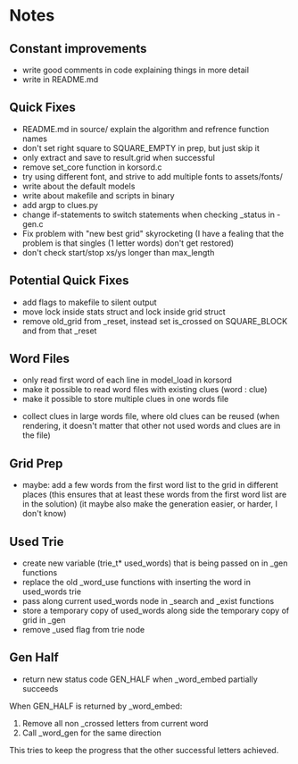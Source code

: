# Notes

## Constant improvements
- write good comments in code explaining things in more detail
- write in README.md

## Quick Fixes
- README.md in source/ explain the algorithm and refrence function names
- don't set right square to SQUARE_EMPTY in prep, but just skip it
- only extract and save to result.grid when successful
- remove set_core function in korsord.c
- try using different font, and strive to add multiple fonts to assets/fonts/
- write about the default models
- write about makefile and scripts in binary
- add argp to clues.py
- change if-statements to switch statements when checking _status in -gen.c
- Fix problem with "new best grid" skyrocketing
  (I have a fealing that the problem is that singles (1 letter words) don't get restored)
- don't check start/stop xs/ys longer than max_length

## Potential Quick Fixes
- add flags to makefile to silent output
- move lock inside stats struct and lock inside grid struct
- remove old_grid from _reset, instead set is_crossed on SQUARE_BLOCK and from that _reset

## Word Files
- only read first word of each line in model_load in korsord
- make it possible to read word files with existing clues (word : clue)
- make it possible to store multiple clues in one words file
* collect clues in large words file, where old clues can be reused
  (when rendering, it doesn't matter that other not used words and clues are in the file)

## Grid Prep
- maybe: add a few words from the first word list to the grid in different places
  (this ensures that at least these words from the first word list are in the solution)
  (it maybe also make the generation easier, or harder, I don't know)

## Used Trie
- create new variable (trie_t* used_words) that is being passed on in _gen functions
- replace the old _word_use functions with inserting the word in used_words trie
- pass along current used_words node in _search and _exist functions
- store a temporary copy of used_words along side the temporary copy of grid in _gen
- remove _used flag from trie node

## Gen Half
- return new status code GEN_HALF when _word_embed partially succeeds

When GEN_HALF is returned by _word_embed:
1. Remove all non _crossed letters from current word
2. Call _word_gen for the same direction

This tries to keep the progress that the other successful letters achieved.
